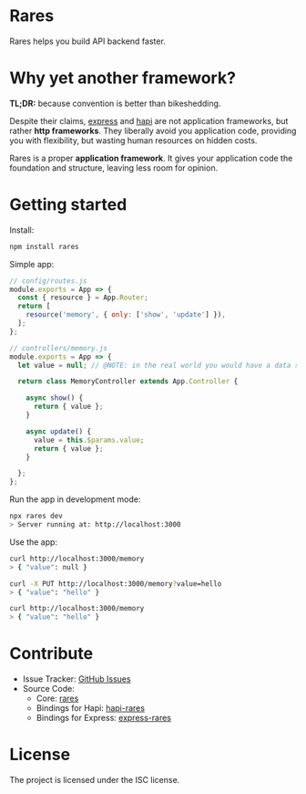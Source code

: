 # Rares

Rares helps you build API backend faster.

# Why yet another framework?

**TL;DR:** because convention is better than bikeshedding. 

Despite their claims, [express](https://expressjs.com/) and [hapi](https://hapijs.com/) are not application frameworks, but rather **http frameworks**. They liberally avoid you application code, providing you with flexibility, but wasting human resources on hidden costs.

Rares is a proper **application framework**. It gives your application code the foundation and structure, leaving less room for opinion.

# Getting started

Install:

```bash
npm install rares
```

Simple app:

```js
// config/routes.js
module.exports = App => {
  const { resource } = App.Router;
  return [
    resource('memory', { only: ['show', 'update'] }), 
  ];
};
```

```js
// controllers/memory.js
module.exports = App => {
  let value = null; // @NOTE: in the real world you would have a data store

  return class MemoryController extends App.Controller {

    async show() {
      return { value };
    }

    async update() {
      value = this.$params.value;
      return { value };
    }

  };
};
```

Run the app in development mode:

```bash
npx rares dev
> Server running at: http://localhost:3000
```

Use the app:

```bash
curl http://localhost:3000/memory
> { "value": null }

curl -X PUT http://localhost:3000/memory?value=hello
> { "value": "hello" }

curl http://localhost:3000/memory
> { "value": "hello" }
```

# Contribute

- Issue Tracker: [GitHub Issues](https://github.com/simplesmiler/rares/issues)
- Source Code:
  - Core: [rares](https://github.com/simplesmiler/rares/tree/master/packages/rares) 
  - Bindings for Hapi: [hapi-rares](https://github.com/simplesmiler/rares/tree/master/packages/hapi-rares) 
  - Bindings for Express: [express-rares](https://github.com/simplesmiler/rares/tree/master/packages/express-rares) 

# License

The project is licensed under the ISC license.
